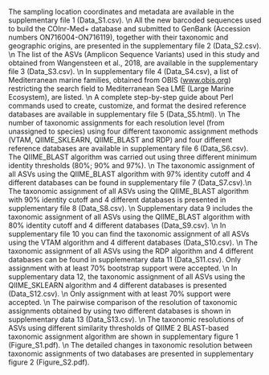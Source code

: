 The sampling location coordinates and metadata are available in the supplementary file 1 (Data_S1.csv). \n
All the new barcoded sequences used to build the COInr-Med+ database and submitted to GenBank (Accession numbers ON716004-ON716119), together with their taxonomic and geographic origins, are presented in the supplementary file 2 (Data_S2.csv). \n
The list of the ASVs (Amplicon Sequence Variants) used in this study and obtained from Wangensteen et al., 2018, are available in the supplementary file 3 (Data_S3.csv). \n
In supplementary file 4 (Data_S4.csv), a list of Mediterranean marine families, obtained from OBIS (www.obis.org) restricting the search field to Mediterranean Sea LME (Large Marine Ecosystem), are listed. \n
A complete step-by-step guide about Perl commands used to create, customize, and format the desired reference databases are available in supplementary file 5 (Data_S5.html). \n
The number of taxonomic assignments for each resolution level (from unassigned to species) using four different taxonomic assignment methods (VTAM, QIIME_SKLEARN, QIIME_BLAST and RDP) and four different reference databases are available in supplementary file 6 (Data_S6.csv). The QIIME_BLAST algorithm was carried out using three different minimum identity thresholds (80%; 90% and 97%). \n
The taxonomic assignment of all ASVs using the QIIME_BLAST algorithm with 97% identity cutoff and 4 different databases can be found in supplementary file 7 (Data_S7.csv).\n
The taxonomic assignment of all ASVs using the QIIME_BLAST algorithm with 90% identity cutoff and 4 different databases is presented in supplementary file 8 (Data_S8.csv). \n
Supplementary data 9 includes the taxonomic assignment of all ASVs using the QIIME_BLAST algorithm with 80% identity cutoff and 4 different databases (Data_S9.csv). \n
In supplementary file 10 you can find the taxonomic assignment of all ASVs using the VTAM algorithm and 4 different databases (Data_S10.csv). \n
The taxonomic assignment of all ASVs using the RDP algorithm and 4 different databases can be found in supplementary data 11 (Data_S11.csv). Only assignment with at least 70% bootstrap support were accepted. \n
In supplementary data 12, the taxonomic assignment of all ASVs using the QIIME_SKLEARN algorithm and 4 different databases is presented (Data_S12.csv). \n Only assignment with at least 70% support were accepted. \n
The pairwise comparison of the resolution of taxonomic assignments obtained by using two different databases is shown in supplementary data 13 (Data_S13.csv). \n
The taxonomic resolutions of ASVs using different similarity thresholds of QIIME 2 BLAST-based taxonomic assignment algorithm are shown in supplementary figure 1 (Figure_S1.pdf). \n
The detailed changes in taxonomic resolution between taxonomic assignments of two databases are presented in supplementary figure 2 (Figure_S2.pdf).
